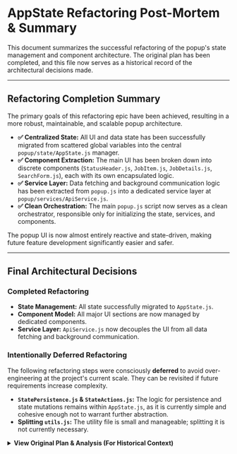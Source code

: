 # AppState Refactoring Post-Mortem & Summary

This document summarizes the successful refactoring of the popup's state management and component architecture. The original plan has been completed, and this file now serves as a historical record of the architectural decisions made.

---

## Refactoring Completion Summary

The primary goals of this refactoring epic have been achieved, resulting in a more robust, maintainable, and scalable popup architecture.

*   **✅ Centralized State:** All UI and data state has been successfully migrated from scattered global variables into the central `popup/state/AppState.js` manager.
*   **✅ Component Extraction:** The main UI has been broken down into discrete components (`StatusHeader.js`, `JobItem.js`, `JobDetails.js`, `SearchForm.js`), each with its own encapsulated logic.
*   **✅ Service Layer:** Data fetching and background communication logic has been extracted from `popup.js` into a dedicated service layer at `popup/services/ApiService.js`.
*   **✅ Clean Orchestration:** The main `popup.js` script now serves as a clean orchestrator, responsible only for initializing the state, services, and components.

The popup UI is now almost entirely reactive and state-driven, making future feature development significantly easier and safer.

---

## Final Architectural Decisions

### Completed Refactoring
- **State Management:** All state successfully migrated to `AppState.js`.
- **Component Model:** All major UI sections are now managed by dedicated components.
- **Service Layer:** `ApiService.js` now decouples the UI from all data fetching and background communication.

### Intentionally Deferred Refactoring

The following refactoring steps were consciously **deferred** to avoid over-engineering at the project's current scale. They can be revisited if future requirements increase complexity.

-   **`StatePersistence.js` & `StateActions.js`:** The logic for persistence and state mutations remains within `AppState.js`, as it is currently simple and cohesive enough not to warrant further abstraction.
-   **Splitting `utils.js`:** The utility file is small and manageable; splitting it is not currently necessary.

<details>
<summary><b>View Original Plan & Analysis (For Historical Context)</b></summary>

### Original Plan: State Management Analysis

This was the state of `popup.js` before the refactoring began.

#### State Variables
```javascript
// Scattered state variables (lines 23-38)
let collapsedJobIds = new Set();           // UI state - collapsed job items
let deletedJobIds = new Set();             // UI state - user-deleted jobs
let currentlySelectedJobId = null;         // UI state - selected job for details
let jobItemComponents = new Map();         // Component instances
let currentTheme = 'light';                // UI state - theme preference

// Consolidated popup state object (lines 30-34)
const popupState = {
  monitorStatusText: 'Initializing...',    // Status display
  lastCheckTimestamp: null,                // Last check time
  deletedJobsCount: 0                      // Count for UI display
};

// Caching state (lines 36-38)
const jobDetailsCache = new Map();        // Job details cache
const CACHE_EXPIRY_MS = 15 * 60 * 1000;   // Cache expiry time// ... (and so on)
```

#### Storage Interactions
- **Load**: `loadStoredData()` - Loads 7 different storage keys
- **Save**: Multiple individual save functions (`saveCollapsedState`, `saveDeletedState`)
- **Sync**: Storage change listener for cross-tab synchronization

#### State Update Patterns
1. **Direct mutation** of global variables
2. **Partial updates** via `updateConsolidatedStatusDisplay()`
3. **Manual synchronization** between memory and storage
4. **Event-driven updates** from background script

### Original Plan: File Structure Goal

This was the target structure defined at the beginning of the plan.

```
popup/
├── popup.js                    # Main entry point (simplified orchestrator)
├── state/
│   └── AppState.js             # Central state management
├── components/
│   ├── JobItem.js
│   ├── JobDetails.js
│   ├── StatusHeader.js
│   └── SearchForm.js
└── services/
    └── ApiService.js           # replaces JobService/BackgroundService

```

## Risk Mitigation

The incremental migration was successful. Each step was tested individually, and the current architecture is stable.

## Success Metrics

- [x] All UI state centralized in AppState.
- [x] Storage operations simplified via AppState.
- [x] State updates are predictable and debuggable.
- [x] UI is now almost entirely reactive and state-driven.
- [x] `popup.js` has been significantly simplified.
- [x] Code is more maintainable and testable.
```
